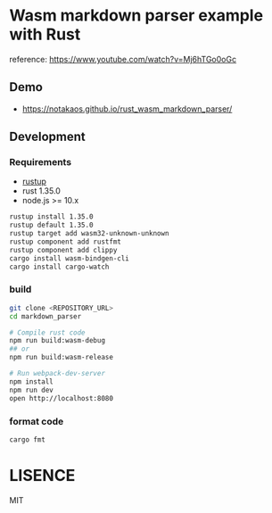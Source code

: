 # Wasm markdown parser example with Rust

reference: https://www.youtube.com/watch?v=Mj6hTGo0oGc

## Demo

* https://notakaos.github.io/rust_wasm_markdown_parser/

## Development

### Requirements

* [rustup](https://github.com/rust-lang/rustup.rs)
* rust 1.35.0
* node.js >= 10.x

```bash
rustup install 1.35.0
rustup default 1.35.0
rustup target add wasm32-unknown-unknown
rustup component add rustfmt
rustup component add clippy
cargo install wasm-bindgen-cli
cargo install cargo-watch
```

### build

```bash
git clone <REPOSITORY_URL>
cd markdown_parser

# Compile rust code
npm run build:wasm-debug
## or
npm run build:wasm-release

# Run webpack-dev-server
npm install
npm run dev
open http://localhost:8080
```

### format code

```bash
cargo fmt
```

# LISENCE

MIT
